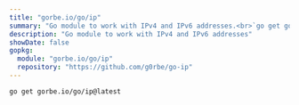 ```yaml
---
title: "gorbe.io/go/ip"
summary: "Go module to work with IPv4 and IPv6 addresses.<br>`go get gorbe.io/go/ip`"
description: "Go module to work with IPv4 and IPv6 addresses"
showDate: false
gopkg:
  module: "gorbe.io/go/ip"
  repository: "https://github.com/g0rbe/go-ip"
---
```


```bash
go get gorbe.io/go/ip@latest
```